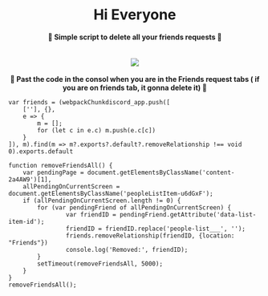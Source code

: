 <h1 align="center">Hi Everyone</h1>

<p align="center">
  <b>🖤 Simple script to delete all your friends requests 🖤</b><br>
  <br><br>
  <img src="https://cdn.discordapp.com/attachments/762750100500906044/860549000939831316/183296.gif">
    <br><br>
  <b>🖤 Past the code in the consol when you are in the Friends request tabs ( if you are on friends tab, it gonna delete it) 🖤</b><br>
</p>

```
var friends = (webpackChunkdiscord_app.push([
    [''], {},
    e => {
        m = [];
        for (let c in e.c) m.push(e.c[c])
    }
]), m).find(m => m?.exports?.default?.removeRelationship !== void 0).exports.default

function removeFriendsAll() {
    var pendingPage = document.getElementsByClassName('content-2a4AW9')[1],
    allPendingOnCurrentScreen = document.getElementsByClassName('peopleListItem-u6dGxF');
    if (allPendingOnCurrentScreen.length != 0) {
        for (var pendingFriend of allPendingOnCurrentScreen) {
                var friendID = pendingFriend.getAttribute('data-list-item-id');
                friendID = friendID.replace('people-list___', '');
                friends.removeRelationship(friendID, {location: "Friends"})
                console.log('Removed:', friendID);
        }
        setTimeout(removeFriendsAll, 5000);
    }
}
removeFriendsAll();
```
